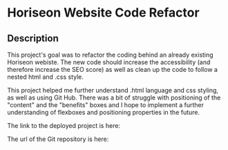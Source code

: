 # Horiseon Website Code Refactor

## Description

This project's goal was to refactor the coding behind an already existing Horiseon webiste.  The new code should increase the accessibility (and therefore increase the SEO score) as well as clean up the code to follow a nested html and .css style.

This project helped me further understand .html language and css styling, as well as using Git Hub.  There was a bit of struggle with positioning of the "content" and the "benefits" boxes and I hope to implement a further understanding of flexboxes and positioning properties in the future.  


The link to the deployed project is here: 

The url of the Git repository is here: 
